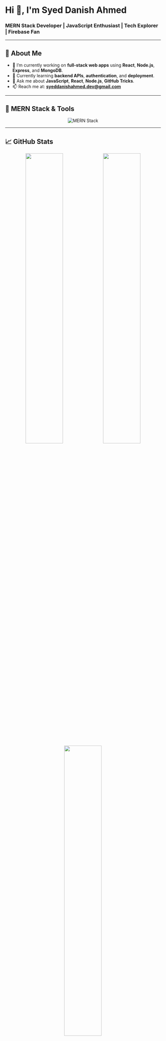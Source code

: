 # Hi 👋, I'm Syed Danish Ahmed

### MERN Stack Developer | JavaScript Enthusiast | Tech Explorer | Firebase Fan



---

## 🧠 About Me

- 🔭 I’m currently working on **full-stack web apps** using **React**, **Node.js**, **Express**, and **MongoDB**.
- 🌱 Currently learning **backend APIs**, **authentication**, and **deployment**.
- 💬 Ask me about **JavaScript**, **React**, **Node.js**, **GitHub Tricks**.
- 📫 Reach me at: **syeddanishahmed.dev@gmail.com**
  

---

## 🔧 MERN Stack & Tools

<div align="center">
  <img src="https://skillicons.dev/icons?i=html,css,bootstrap,js,react,nodejs,express,mongodb,git,github," alt="MERN Stack" />
</div>


---

## 📈 GitHub Stats

<div align="center">
  <img src="https://github-readme-stats.vercel.app/api?username=Syeddanishahmed-creator&show_icons=true&theme=tokyonight" width="49%" />
  <img src="https://github-readme-streak-stats.herokuapp.com/?user=Syeddanishahmed-creator&theme=tokyonight" width="49%" />
  <img src="https://github-readme-stats.vercel.app/api/top-langs/?username=Syeddanishahmed-creator&layout=compact&theme=tokyonight" width="49%" />
</div>

---

## 🚀 Projects

| Name | Description | Live Demo | Code |
|------|-------------|-----------|------|
| 🎮 **Tic Tac Toe** | Classic 2-player game built using HTML, CSS, JS | [Play Now](https://syeddanishahmed-creator.github.io/TIC-TAC-TOE/) | [GitHub](https://github.com/Syeddanishahmed-creator/TIC-TAC-TOE) |
| 🏎️ **Lamborghini Animation** | A sleek car-themed animation website | [Play Now](https://syeddanishahmed-creator.github.io/Lamborghini/) | [GitHub](https://github.com/Syeddanishahmed-creator/Lamborghini) |
| 💼 **Portfolio Website** | Personal portfolio website (in progress) | *(Coming Soon)* | *(Coming Soon)* |

---

## 🏅 Badges & Dev Swag

<p align="center">
  <img src="https://img.shields.io/github/followers/Syeddanishahmed-creator?label=Follow&style=social" />
  <img src="https://img.shields.io/github/stars/Syeddanishahmed-creator?style=social" />
  <img src="https://img.shields.io/badge/JavaScript-Lover-yellow?logo=javascript" />
  <img src="https://img.shields.io/badge/Node.js-Rocks-brightgreen?logo=node.js" />
</p>

---

## 📬 Connect With Me

<p align="center">
  <a href="https://linkedin.com/in/syeddanishahmed-dev" target="_blank"><img src="https://img.shields.io/badge/LinkedIn-blue?logo=linkedin&logoColor=white" /></a>
  <a href="mailto:syeddanishahmed.dev@gmail.com" target="_blank"><img src="https://img.shields.io/badge/Gmail-Red?logo=gmail&logoColor=white" /></a>
  <a href="https://github.com/Syeddanishahmed-creator" target="_blank"><img src="https://img.shields.io/badge/GitHub-100000?logo=github&logoColor=white" /></a>
</p>


---

<p align="center">💻 Keep coding. Keep growing. Keep shining! 🌟</p>
